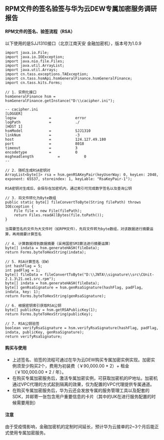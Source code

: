 ## RPM文件的签名验签与华为云DEW专属加密服务调研报告

#### RPM文件的签名、验签流程（RSA）

以下使用的是SJJ1310接口（北京江南天安 金融加密机），版本号为1.0.9

```
import java.io.File;
import java.io.IOException;
import java.nio.file.Files;
import java.util.ArrayList;
import java.util.Arrays;
import cn.tass.exceptions.TAException;
import cn.tass.hsmApi.hsmGeneralFinance.hsmGeneralFinance;
import cn.tass.kits.Forms;

// 1. 实例化接口
hsmGeneralFinance hsm = hsmGeneralFinance.getInstance("D:\\cacipher.ini");

-- cacipher.ini
[LOGGER]
logsw				=			error
logPath				=			./
[HOST 1]
hsmModel			=			SJJ1310
linkNum				=			-3
host				=			124.127.49.180
port				=			8018
timeout				=			3
encodetype			=			0
msgheadlength			=			0
--

// 2. 随机生成RSA密钥对
ArrayList<byte[]> rsa = hsm.genRSAKeyPair(keyUserWay: 0, keyLen: 2048, exponent: 65537, storeindex: 1, keyLable: "RsaKeyPair-1");

RSA密钥对生成后，会保存在加密机内，通过索引可完成数字签名以及查询公钥

// 3. 将文件转化为Byte数组
public static byte[] fileConvertToByte(String filePath) throws IOEcception {
	File file = new File(filePath);
	return Files.readAllBytes(file.toPath());
}

当需要签名的文件为大文件时（如RPM文件），先将文件转为byte数组，对该数据进行摘要运算，再用摘要计算签名

// 4. 计算数据得到数据摘要（采用国密SM3算法进行摘要运算）
byte[] indata = hsm.generateHASH(fileData);
return Forms.byteToHexString(indata); 

// 5. RSA计算签名（EW）
int hashFlag = 5;
int padFlag = 1;
byte[] fileData = fileConvertToByte("D:\\JNTA\\signature\\src\CUnit-2.1.3\21.oe1.src.rpm");
byte[] indata = hsm.generateHASH(fileData);
byte[] genRsaSignature = hsm.genRsaSignature(hashFlag, padFlag, indata, key: 1);
return Forms.byteToHexString(genRsaSignature);

// 6. 根据密钥索引获取RSA公钥
byte[] publicKey = hsm.getRSAPublicKey(1);
return Forms.byteToHexString(publicKey);

// 7. RSA公钥验签
boolean verifyRsaSignature = hsm.verifyRsaSignature(hashFlag, padFlag, indata, publicKey, genRsaSignature);
return verifyRsaSignature;
```

#### 购买与使用

- 上述签名、验签的流程可通过在华为云DEW购买专属加密实例实现。加密实例须至少购买2个，费用为初装费（￥90,000.00 * 2）+ 租金（￥100,000.00 * 2 / 年）。
- 在购买专属加密服务后，激活专属加密实例，可获取加密机的IP地址。加密机通过VPC代理的方式起到隔离的效果，仅为配置的VPC代理提供专属通道。
- 在购买专属加密服务后，华为云还会发放专属的服务管理工具以及配套的SDK，并邮寄一张包含用户重要信息的卡片（其中的UK在进行服务配置的时候需要用到）

#### 注意
由于受疫情影响，金融加密机的定制时间延长，预计华为云接单的2~3个月后能正式使用专属加密服务。
